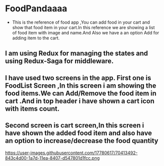 # FoodPandaaaa
* This is the reference of food app ,You can add food in your cart and show that food item in your cart.In this reference we are showing a list of food item with image and name.And Also we have a an option Add for adding item to the cart.

## I am using Redux for managing the states and using Redux-Saga for middleware.
## I have used two screens in the app. First one is FoodList Screen ,In this screen i am showing the food items.We can Add/Remove the food item in cart .And in top header i have shown a cart icon with items count.
## Second screen is cart screen,In this screen i have shown the added food item and also have an option to increase/decrease the food quantity


https://user-images.githubusercontent.com/17780617/70413492-843c4d00-1a7d-11ea-8407-d547801d1fcc.png

